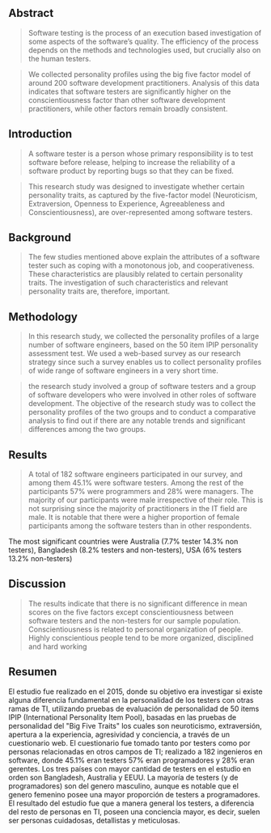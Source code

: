 ## Abstract
> Software testing is the process of an execution based investigation of some aspects of the software’s quality. The efficiency of the process depends on the methods and technologies used, but crucially also on the human testers.

> We collected personality profiles using the big five factor model of around 200 software development practitioners. Analysis of this data indicates that software testers are significantly higher on the conscientiousness factor than other software development practitioners, while other factors remain broadly consistent.

## Introduction
> A software tester is a person whose primary responsibility is to test software before release, helping to increase the reliability of a software product by reporting bugs so that they can be fixed.

> This research study was designed to investigate whether certain personality traits, as captured by the five-factor model (Neuroticism, Extraversion, Openness to Experience, Agreeableness and Conscientiousness), are over-represented among software testers.

## Background
> The few studies mentioned above explain the attributes of a software tester such as coping with a monotonous job, and cooperativeness. These characteristics are plausibly related to certain personality traits. The investigation of such characteristics and relevant personality traits are, therefore, important.

## Methodology

> In this research study, we collected the personality profiles of a large number of software engineers, based on the 50 item IPIP personality assessment test. We used a web-based survey as our research strategy since such a survey enables us to collect personality profiles of wide range of software engineers in a very short time.

> the research study involved a group of software testers and a group of software developers who were involved in other roles of software development. The objective of the research study was to collect the personality profiles of the two groups and to conduct a comparative analysis to find out if there are any notable trends and significant differences among the two groups.

## Results

> A total of 182 software engineers participated in our survey, and among them 45.1% were software testers. Among the rest of the participants 57% were programmers and 28% were managers.
> The majority of our participants were male irrespective of their role. This is not surprising since the majority of practitioners in the IT field are male. It is notable that there were a higher proportion of female participants among the software testers than in other respondents.

The most significant countries were Australia (7.7% tester  14.3% non testers), Bangladesh (8.2% testers and non-testers), USA (6% testers 13.2% non-testers)

## Discussion
> The results indicate that there is no significant difference in mean scores on the five factors except conscientiousness between software testers and the non-testers for our sample population.
> Conscientiousness is related to personal organization of people. Highly conscientious people tend to be more organized, disciplined and hard working


## Resumen

El estudio fue realizado en el 2015, donde su objetivo era investigar si existe alguna diferencia fundamental en la personalidad de los testers con otras ramas de TI, utilizando pruebas de evaluación de personalidad de 50 items IPIP (International Personality Item Pool), basadas en las pruebas de personalidad del "Big Five Traits" los cuales son neuroticismo, extraversión, apertura a la experiencia, agresividad y conciencia, a través de un cuestionario web. El cuestionario fue tomado tanto por testers como por personas relacionadas en otros campos de TI; realizado a 182 ingenieros en software, donde 45.1% eran testers 57% eran programadores y 28% eran gerentes.  Los tres países con mayor cantidad de testers en el estudio en orden son Bangladesh, Australia y EEUU. La mayoría de testers (y de programadores) son del genero masculino, aunque es notable que el genero femenino posee una mayor proporción de testers a programadores. El resultado del estudio fue que a manera general los testers, a diferencia del resto de personas en TI, poseen una conciencia mayor, es decir, suelen ser personas cuidadosas, detallistas y meticulosas. 
